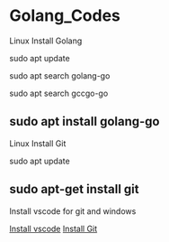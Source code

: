 # Golang_Codes
Linux Install Golang

sudo apt update

sudo apt search golang-go

sudo apt search gccgo-go

sudo apt install golang-go
------------------------------------------
Linux Install Git

sudo apt update

sudo apt-get install git
------------------------------------------
Install vscode for git and windows

[Install vscode]([url](https://code.visualstudio.com/download))
[Install Git](https://gitforwindows.org)
